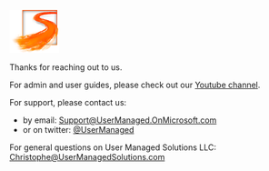 ![UMS Logo](UMSonline.png)

Thanks for reaching out to us.

For admin and user guides, please check out our [Youtube channel](https://www.youtube.com/channel/UCRRVldINcGQfBXA47fGeC1g).

For support, please contact us:
- by email: <Support@UserManaged.OnMicrosoft.com>
- or on twitter: [@UserManaged](https://twitter.com/UserManaged)

For general questions on User Managed Solutions LLC: <Christophe@UserManagedSolutions.com>
